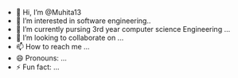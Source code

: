 - 👋 Hi, I’m @Muhita13
- 👀 I’m interested in software engineering..
- 🌱 I’m currently pursing 3rd year computer science Engineering ...
- 💞️ I’m looking to collaborate on ...
- 📫 How to reach me ...
- 😄 Pronouns: ...
- ⚡ Fun fact: ...

<!---
Muhita13/Muhita13 is a ✨ special ✨ repository because its `README.md` (this file) appears on your GitHub profile.
You can click the Preview link to take a look at your changes.
--->
